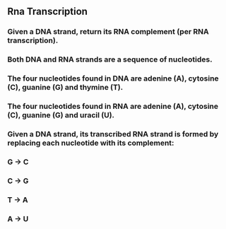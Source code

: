 ##  Rna Transcription
### Given a DNA strand, return its RNA complement (per RNA transcription).

### Both DNA and RNA strands are a sequence of nucleotides.

### The four nucleotides found in DNA are adenine (A), cytosine (C), guanine (G) and thymine (T).

### The four nucleotides found in RNA are adenine (A), cytosine (C), guanine (G) and uracil (U).

### Given a DNA strand, its transcribed RNA strand is formed by replacing each nucleotide with its complement:

### G -> C
### C -> G
### T -> A
### A -> U